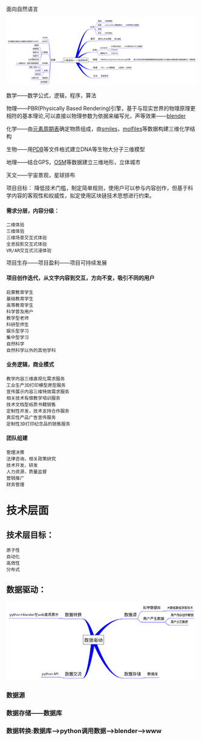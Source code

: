 面向自然语言

![](mDrivEngine/frame.png)

数学——数学公式，逻辑，程序，算法

物理——PBR(Physically Based Rendering)引擎，基于与现实世界的物理原理更相符的基本理论,可以直接以物理参数为依据来编写光，声等效果——[blender](http://blender.org/)

化学——由[元素周期表](https://www.ptable.com/)确定物质组成，由[smiles](http://opensmiles.org/spec/open-smiles.html)，[molfiles](https://www.chemicalbook.com/Search.aspx)等数据构建三维化学结构

生物——用[PDB](https://www.rcsb.org/)等文件格式建立DNA等生物大分子三维模型

地理——结合GPS，[OSM](http://www.openstreetmap.org/)等数据建立三维地形，立体城市

天文——宇宙景观，星球排布


项目目标：
	降低技术门槛，制定简单规则，使用户可以参与内容创作，但基于科学内容的客观性和权威性，拟定使用区块链技术思想进行约束。



#### 需求分层，内容分级：
	二维体验
	三维体验
	三维场景交互式体验
	全息投影交互式体验
	VR/AR交互式沉浸体验
	
项目生存——项目盈利——项目可持续发展

#### 项目创作迭代，从文字内容到交互，方向不变，吸引不同的用户
	启蒙教育学生
	基础教育学生
	高等教育学生
	科学普及用户
	教学型老师
	科研型师生
	娱乐型学习
	集中型学习
	自然科学
	自然科学以外的其他学科

#### 业务逻辑，商业模式
	教学内容三维直观化需求服务
	工业生产3D打印模型原型服务
	宣传展示内容三维特效需求服务
	相关技术有偿教学培训服务
	技术文档型纸质书籍销售
	定制性开发，技术支持合作服务
	真实性产品广告宣传服务
	定制性3D打印纪念品的销售服务

#### 团队组建
	管理决策
	法律咨询，相关政策研究
	技术开发，研发
	人力资源，质量监督
	营销推广
	财务管理

# 技术层面

## 技术层目标：
	原子性
	自动化
	高效性
	分布式

## 数据驱动：
![](mDrivEngine/dataDrive.png)
### 数据源

### 数据存储——数据库

### 数据转换:数据库——>python调用数据——>blender——>www